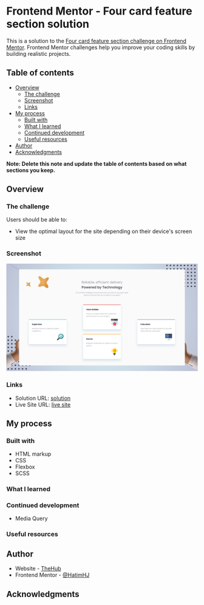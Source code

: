 # Frontend Mentor - Four card feature section solution

This is a solution to the [Four card feature section challenge on Frontend Mentor](https://www.frontendmentor.io/challenges/four-card-feature-section-weK1eFYK). Frontend Mentor challenges help you improve your coding skills by building realistic projects. 

## Table of contents

- [Overview](#overview)
  - [The challenge](#the-challenge)
  - [Screenshot](#screenshot)
  - [Links](#links)
- [My process](#my-process)
  - [Built with](#built-with)
  - [What I learned](#what-i-learned)
  - [Continued development](#continued-development)
  - [Useful resources](#useful-resources)
- [Author](#author)
- [Acknowledgments](#acknowledgments)

**Note: Delete this note and update the table of contents based on what sections you keep.**

## Overview

### The challenge

Users should be able to:

- View the optimal layout for the site depending on their device's screen size

### Screenshot

![](./Screenshot.png)

### Links

- Solution URL: [solution](https://github.com/HatimHJ/Four-card-feature-section-solution)
- Live Site URL: [live site](https://hatimhj.github.io/Four-card-feature-section-solution/)

## My process

### Built with

- HTML markup
- CSS 
- Flexbox
- SCSS

### What I learned


### Continued development

- Media Query

### Useful resources

## Author

- Website - [TheHub](https://github.com/HatimHJ)
- Frontend Mentor - [@HatimHJ](https://www.frontendmentor.io/profile/HatimHJ)

## Acknowledgments

